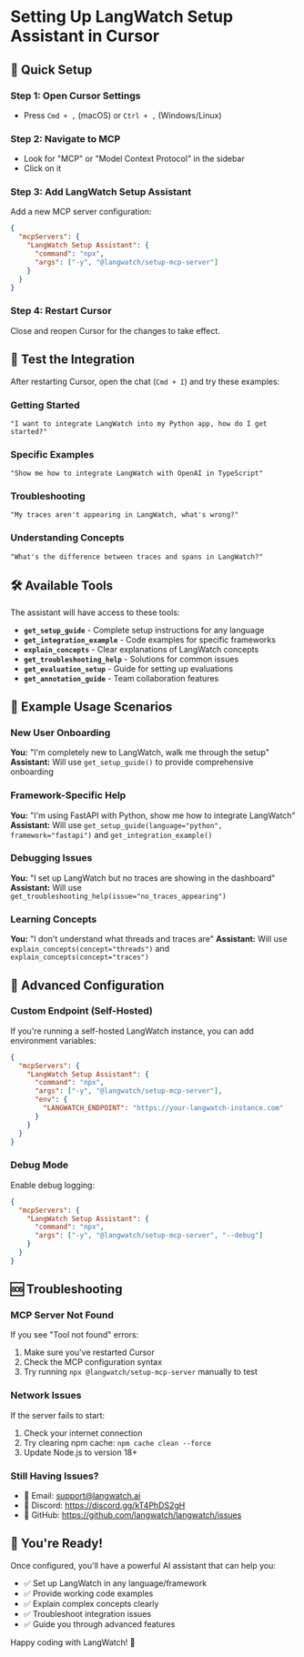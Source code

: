 # Setting Up LangWatch Setup Assistant in Cursor

## 🚀 Quick Setup

### Step 1: Open Cursor Settings

- Press `Cmd + ,` (macOS) or `Ctrl + ,` (Windows/Linux)

### Step 2: Navigate to MCP

- Look for "MCP" or "Model Context Protocol" in the sidebar
- Click on it

### Step 3: Add LangWatch Setup Assistant

Add a new MCP server configuration:

```json
{
  "mcpServers": {
    "LangWatch Setup Assistant": {
      "command": "npx",
      "args": ["-y", "@langwatch/setup-mcp-server"]
    }
  }
}
```

### Step 4: Restart Cursor

Close and reopen Cursor for the changes to take effect.

## 🧪 Test the Integration

After restarting Cursor, open the chat (`Cmd + I`) and try these examples:

### Getting Started

```
"I want to integrate LangWatch into my Python app, how do I get started?"
```

### Specific Examples

```
"Show me how to integrate LangWatch with OpenAI in TypeScript"
```

### Troubleshooting

```
"My traces aren't appearing in LangWatch, what's wrong?"
```

### Understanding Concepts

```
"What's the difference between traces and spans in LangWatch?"
```

## 🛠️ Available Tools

The assistant will have access to these tools:

- **`get_setup_guide`** - Complete setup instructions for any language
- **`get_integration_example`** - Code examples for specific frameworks
- **`explain_concepts`** - Clear explanations of LangWatch concepts
- **`get_troubleshooting_help`** - Solutions for common issues
- **`get_evaluation_setup`** - Guide for setting up evaluations
- **`get_annotation_guide`** - Team collaboration features

## 🎯 Example Usage Scenarios

### New User Onboarding

**You:** "I'm completely new to LangWatch, walk me through the setup"
**Assistant:** Will use `get_setup_guide()` to provide comprehensive onboarding

### Framework-Specific Help

**You:** "I'm using FastAPI with Python, show me how to integrate LangWatch"  
**Assistant:** Will use `get_setup_guide(language="python", framework="fastapi")` and `get_integration_example()`

### Debugging Issues

**You:** "I set up LangWatch but no traces are showing in the dashboard"
**Assistant:** Will use `get_troubleshooting_help(issue="no_traces_appearing")`

### Learning Concepts

**You:** "I don't understand what threads and traces are"
**Assistant:** Will use `explain_concepts(concept="threads")` and `explain_concepts(concept="traces")`

## 🔧 Advanced Configuration

### Custom Endpoint (Self-Hosted)

If you're running a self-hosted LangWatch instance, you can add environment variables:

```json
{
  "mcpServers": {
    "LangWatch Setup Assistant": {
      "command": "npx",
      "args": ["-y", "@langwatch/setup-mcp-server"],
      "env": {
        "LANGWATCH_ENDPOINT": "https://your-langwatch-instance.com"
      }
    }
  }
}
```

### Debug Mode

Enable debug logging:

```json
{
  "mcpServers": {
    "LangWatch Setup Assistant": {
      "command": "npx",
      "args": ["-y", "@langwatch/setup-mcp-server", "--debug"]
    }
  }
}
```

## 🆘 Troubleshooting

### MCP Server Not Found

If you see "Tool not found" errors:

1. Make sure you've restarted Cursor
2. Check the MCP configuration syntax
3. Try running `npx @langwatch/setup-mcp-server` manually to test

### Network Issues

If the server fails to start:

1. Check your internet connection
2. Try clearing npm cache: `npm cache clean --force`
3. Update Node.js to version 18+

### Still Having Issues?

- 📧 Email: support@langwatch.ai
- 💬 Discord: https://discord.gg/kT4PhDS2gH
- 🐛 GitHub: https://github.com/langwatch/langwatch/issues

## 🎉 You're Ready!

Once configured, you'll have a powerful AI assistant that can help you:

- ✅ Set up LangWatch in any language/framework
- ✅ Provide working code examples
- ✅ Explain complex concepts clearly
- ✅ Troubleshoot integration issues
- ✅ Guide you through advanced features

Happy coding with LangWatch! 🚀
